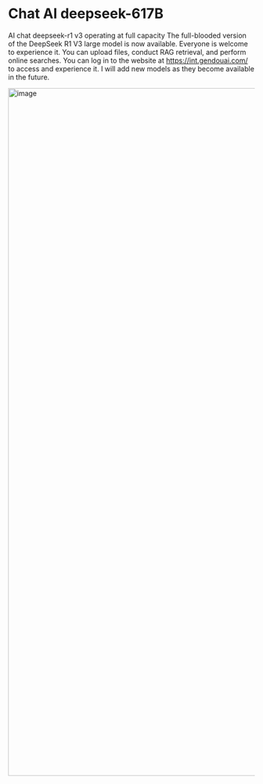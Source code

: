 # Chat AI deepseek-617B
AI chat deepseek-r1 v3 operating at full capacity
The full-blooded version of the DeepSeek R1 V3 large model is now available. Everyone is welcome to experience it. You can upload files, conduct RAG retrieval, and perform online searches. You can log in to the website at  https://int.gendouai.com/ to access and experience it. I will add new models as they become available in the future.  



<img width="1402" alt="image" src="https://github.com/user-attachments/assets/090d4781-c940-4b28-96ab-8f8c9d6fc7a7" />
